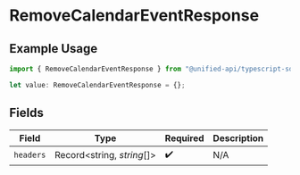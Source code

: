 # RemoveCalendarEventResponse

## Example Usage

```typescript
import { RemoveCalendarEventResponse } from "@unified-api/typescript-sdk/sdk/models/operations";

let value: RemoveCalendarEventResponse = {};
```

## Fields

| Field                      | Type                       | Required                   | Description                |
| -------------------------- | -------------------------- | -------------------------- | -------------------------- |
| `headers`                  | Record<string, *string*[]> | :heavy_check_mark:         | N/A                        |